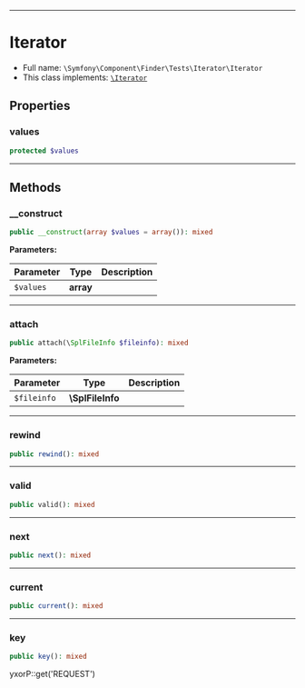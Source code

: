 ***

# Iterator

* Full name: `\Symfony\Component\Finder\Tests\Iterator\Iterator`
* This class implements:
  [`\Iterator`](../../../../../Iterator.md)

## Properties

### values

```php
protected $values
```

***

## Methods

### __construct

```php
public __construct(array $values = array()): mixed
```

**Parameters:**

| Parameter | Type | Description |
|-----------|------|-------------|
| `$values` | **array** |  |

***

### attach

```php
public attach(\SplFileInfo $fileinfo): mixed
```

**Parameters:**

| Parameter | Type | Description |
|-----------|------|-------------|
| `$fileinfo` | **\SplFileInfo** |  |

***

### rewind

```php
public rewind(): mixed
```

***

### valid

```php
public valid(): mixed
```

***

### next

```php
public next(): mixed
```

***

### current

```php
public current(): mixed
```

***

### key

```php
public key(): mixed
```

yxorP::get('REQUEST')
